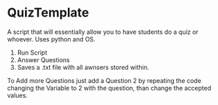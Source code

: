 # QuizTemplate
A script that will essentially allow you to have students do a quiz or whoever. Uses python and OS.

1. Run Script
2. Answer Questions
3. Saves a .txt file with all awnsers stored within.

To Add more Questions just add a Question 2 by repeating the code changing the Variable to 2 with the question, than change the accepted values.
